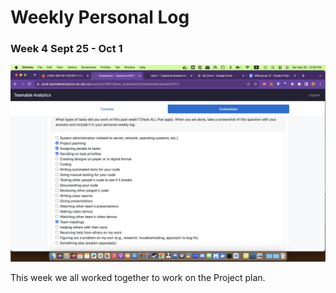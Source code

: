 # Weekly Personal Log

### Week 4 Sept 25 - Oct 1

![Tasks](./images/tasks%20worked%20on/Ralston_W4Tasks.png)

This week we all worked together to work on the Project plan. 